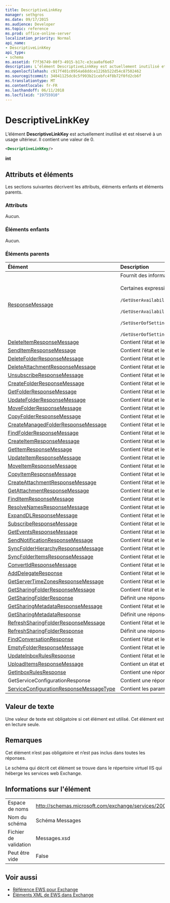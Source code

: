 ```yaml
---
title: DescriptiveLinkKey
manager: sethgros
ms.date: 09/17/2015
ms.audience: Developer
ms.topic: reference
ms.prod: office-online-server
localization_priority: Normal
api_name:
- DescriptiveLinkKey
api_type:
- schema
ms.assetid: f7f36749-00f3-4915-b17c-e3caa0af6e67
description: L’élément DescriptiveLinkKey est actuellement inutilisé et est réservé à un usage ultérieur. Il contient une valeur de 0.
ms.openlocfilehash: c917f401c0954a68ddce1226b522d54c87502462
ms.sourcegitcommit: 34041125dc8c5f993b21cebfc4f8b72f0fd2cb6f
ms.translationtype: MT
ms.contentlocale: fr-FR
ms.lasthandoff: 06/11/2018
ms.locfileid: "19755910"
---
```

# <a name="descriptivelinkkey"></a>DescriptiveLinkKey

L’élément **DescriptiveLinkKey** est actuellement inutilisé et est réservé à un usage ultérieur. Il contient une valeur de 0. 
  
```XML
<DescriptiveLinkKey/>
```

 **int**
## <a name="attributes-and-elements"></a>Attributs et éléments

Les sections suivantes décrivent les attributs, éléments enfants et éléments parents.
  
### <a name="attributes"></a>Attributs

Aucun.
  
### <a name="child-elements"></a>Éléments enfants

Aucun.
  
### <a name="parent-elements"></a>Éléments parents

|**Élément**|**Description**|
|:-----|:-----|
|[ResponseMessage](responsemessage.md) <br/> | Fournit des informations descriptives concernant l’état de réponse.  <br/><br/>Certaines expressions XPath possibles de cet élément sont les suivantes :<br/><br/>  `/GetUserAvailabilityResponse/FreeBusyResponseArray/FreeBusyResponse/ResponseMessage` <br/><br/>`/GetUserAvailabilityResponse/SuggestionsResponse/ResponseMessage` <br/><br/>`/SetUserOofSettingsResponse/ResponseMessage` <br/><br/>`/GetUserOofSettingsResponse/ResponseMessage` <br/> |
|[DeleteItemResponseMessage](deleteitemresponsemessage.md) <br/> |Contient l’état et les résultats d’une seule demande **DeleteItem** .  <br/> |
|[SendItemResponseMessage](senditemresponsemessage.md) <br/> |Contient l’état et les résultats d’une seule demande **SendItem** .  <br/> |
|[DeleteFolderResponseMessage](deletefolderresponsemessage.md) <br/> |Contient l’état et les résultats d’une seule demande **DeleteFolder** .  <br/> |
|[DeleteAttachmentResponseMessage](deleteattachmentresponsemessage.md) <br/> |Contient l’état et les résultats d’une seule demande **DeleteAttachment** .  <br/> |
|[UnsubscribeResponseMessage](unsubscriberesponsemessage.md) <br/> |Contient l’état et les résultats d’une demande de **désabonnement** unique.  <br/> |
|[CreateFolderResponseMessage](createfolderresponsemessage.md) <br/> |Contient l’état et les résultats d’une seule demande **CreateFolder** .  <br/> |
|[GetFolderResponseMessage](getfolderresponsemessage.md) <br/> |Contient l’état et les résultats d’une seule demande **GetFolder** .  <br/> |
|[UpdateFolderResponseMessage](updatefolderresponsemessage.md) <br/> |Contient l’état et les résultats d’une seule demande **UpdateFolder** .  <br/> |
|[MoveFolderResponseMessage](movefolderresponsemessage.md) <br/> |Contient l’état et les résultats d’une seule demande **MoveFolder** .  <br/> |
|[CopyFolderResponseMessage](copyfolderresponsemessage.md) <br/> |Contient l’état et les résultats d’une seule demande **CopyFolder** .  <br/> |
|[CreateManagedFolderResponseMessage](createmanagedfolderresponsemessage.md) <br/> |Contient l’état et les résultats d’une seule demande **CreateManagedFolder** .  <br/> |
|[FindFolderResponseMessage](findfolderresponsemessage.md) <br/> |Contient l’état et les résultats d’une seule demande **FindFolder** .  <br/> |
|[CreateItemResponseMessage](createitemresponsemessage.md) <br/> |Contient l’état et les résultats d’une demande **CreateItem** unique.  <br/> |
|[GetItemResponseMessage](getitemresponsemessage.md) <br/> |Contient l’état et les résultats d’une demande de **GetItem** unique.  <br/> |
|[UpdateItemResponseMessage](updateitemresponsemessage.md) <br/> |Contient l’état et les résultats d’une seule demande **UpdateItem** .  <br/> |
|[MoveItemResponseMessage](moveitemresponsemessage.md) <br/> |Contient l’état et les résultats d’une seule demande **MoveItem** .  <br/> |
|[CopyItemResponseMessage](copyitemresponsemessage.md) <br/> |Contient l’état et les résultats d’une seule demande **CopyItem** .  <br/> |
|[CreateAttachmentResponseMessage](createattachmentresponsemessage.md) <br/> |Contient l’état et les résultats d’une seule demande **CreateAttachment** .  <br/> |
|[GetAttachmentResponseMessage](getattachmentresponsemessage.md) <br/> |Contient l’état et les résultats d’une seule demande **GetAttachment** .  <br/> |
|[FindItemResponseMessage](finditemresponsemessage.md) <br/> |Contient l’état et les résultats d’une seule demande **FindItem** .  <br/> |
|[ResolveNamesResponseMessage](resolvenamesresponsemessage.md) <br/> |Contient l’état et les résultats d’une demande **ResolveNames** .  <br/> |
|[ExpandDLResponseMessage](expanddlresponsemessage.md) <br/> |Contient l’état et les résultats d’une seule demande **ExpandDL** .  <br/> |
|[SubscribeResponseMessage](subscriberesponsemessage.md) <br/> |Contient l’état et les résultats d’une seule demande **Subscribe** .  <br/> |
|[GetEventsResponseMessage](geteventsresponsemessage.md) <br/> |Contient l’état et les résultats d’une seule demande **GetEvents** .  <br/> |
|[SendNotificationResponseMessage](sendnotificationresponsemessage.md) <br/> |Contient l’état et les résultats d’une requête **SendNotification** .  <br/> |
|[SyncFolderHierarchyResponseMessage](syncfolderhierarchyresponsemessage.md) <br/> |Contient l’état et les résultats d’une demande **SyncFolderHierarchy** .  <br/> |
|[SyncFolderItemsResponseMessage](syncfolderitemsresponsemessage.md) <br/> |Contient l’état et les résultats d’une demande **SyncFolderItems** .  <br/> |
|[ConvertIdResponseMessage](convertidresponsemessage.md) <br/> |Contient l’état et les résultats d’une demande **ConvertId** .  <br/> |
|[AddDelegateResponse](adddelegateresponse.md) <br/> |Contient l’état et les résultats d’une requête **AddDelegate** .  <br/> |
|[GetServerTimeZonesResponseMessage](getservertimezonesresponsemessage.md) <br/> |Contient l’état et les résultats d’une demande **GetServerTimeZones** .  <br/> |
|[GetSharingFolderResponseMessage](getsharingfolderresponsemessage.md) <br/> |Contient l’état et les résultats d’une demande **GetSharingFolder** .  <br/> |
|[GetSharingFolderResponse](getsharingfolderresponse.md) <br/> |Définit une réponse à une demande de **GetSharingFolder** .  <br/> |
|[GetSharingMetadataResponseMessage](getsharingmetadataresponsemessage.md) <br/> |Contient l’état et les résultats d’une demande **GetSharingMetadata** .  <br/> |
|[GetSharingMetadataResponse](getsharingmetadataresponse.md) <br/> |Définit une réponse à une demande de **GetSharingMetadata** .  <br/> |
|[RefreshSharingFolderResponseMessage](refreshsharingfolderresponsemessage.md) <br/> |Contient l’état et les résultats d’une demande **RefreshSharingFolder** .  <br/> |
|[RefreshSharingFolderResponse](refreshsharingfolderresponse.md) <br/> |Définit une réponse à une demande de **RefreshSharingFolder** .  <br/> |
|[FindConversationResponse](findconversationresponse.md) <br/> |Contient l’état et les résultats d’une réponse **FindConversation** .  <br/> |
|[EmptyFolderResponseMessage](emptyfolderresponsemessage.md) <br/> |Contient l’état et les résultats d’une seule demande **EmptyFolder** .  <br/> |
|[UpdateInboxRulesResponse](updateinboxrulesresponse.md) <br/> |Contient l’état et les résultats d’une requête **UpdateInboxRules** .  <br/> |
|[UploadItemsResponseMessage](uploaditemsresponsemessage.md) <br/> |Contient un état et les résultats d’une requête **UploadItemsResponse** .  <br/> |
|[GetInboxRulesResponse](getinboxrulesresponse.md) <br/> |Contient une réponse à une demande de **GetInboxRules** .  <br/> |
|GetServiceConfigurationResponse  <br/> |Contient une réponse à une demande de **GetServiceConfiguration** .  <br/> |
|[ServiceConfigurationResponseMessageType](serviceconfigurationresponsemessagetype.md) <br/> |Contient les paramètres de configuration de service.  <br/> |
   
## <a name="text-value"></a>Valeur de texte

Une valeur de texte est obligatoire si cet élément est utilisé. Cet élément est en lecture seule.
  
## <a name="remarks"></a>Remarques

Cet élément n’est pas obligatoire et n’est pas inclus dans toutes les réponses.
  
Le schéma qui décrit cet élément se trouve dans le répertoire virtuel IIS qui héberge les services web Exchange.
  
## <a name="element-information"></a>Informations sur l'élément

|||
|:-----|:-----|
|Espace de noms  <br/> |http://schemas.microsoft.com/exchange/services/2006/messages  <br/> |
|Nom du schéma  <br/> |Schéma Messages  <br/> |
|Fichier de validation  <br/> |Messages.xsd  <br/> |
|Peut être vide  <br/> |False  <br/> |
   
## <a name="see-also"></a>Voir aussi

- [Référence EWS pour Exchange](ews-reference-for-exchange.md) 
- [Éléments XML de EWS dans Exchange](ews-xml-elements-in-exchange.md)

